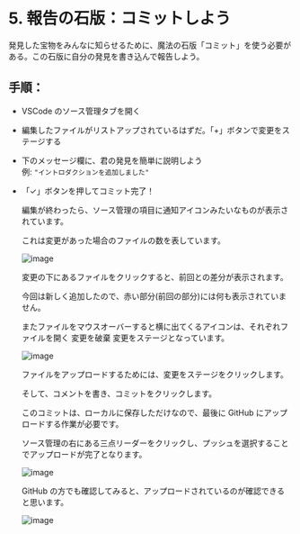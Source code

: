 # 5. 報告の石版：コミットしよう

発見した宝物をみんなに知らせるために、魔法の石版「コミット」を使う必要がある。この石版に自分の発見を書き込んで報告しよう。

## 手順：
- VSCode のソース管理タブを開く
- 編集したファイルがリストアップされているはずだ。「+」ボタンで変更をステージする
- 下のメッセージ欄に、君の発見を簡単に説明しよう  
  例: `"イントロダクションを追加しました"`
- 「✓」ボタンを押してコミット完了！

  編集が終わったら、ソース管理の項目に通知アイコンみたいなものが表示されています。

  これは変更があった場合のファイルの数を表しています。

  ![image](https://github.com/user-attachments/assets/31502f2c-035c-48e4-8969-8f1d72bf6a9f)

  変更の下にあるファイルをクリックすると、前回との差分が表示されます。

  今回は新しく追加したので、赤い部分(前回の部分)には何も表示されていません。

  またファイルをマウスオーバーすると横に出てくるアイコンは、それぞれファイルを開く 変更を破棄 変更をステージとなっています。

  ![image](https://github.com/user-attachments/assets/27b38ea6-a02a-4c46-a692-0724c5ce86ac)

  ファイルをアップロードするためには、変更をステージをクリックします。

  そして、コメントを書き、コミットをクリックします。

  このコミットは、ローカルに保存しただけなので、最後に GitHub にアップロードする作業が必要です。
  
  ソース管理の右にある三点リーダーをクリックし、プッシュを選択することでアップロードが完了となります。

  ![image](https://github.com/user-attachments/assets/cc8757ee-3224-49bd-90ce-8ef844288d3f)

  GitHub の方でも確認してみると、アップロードされているのが確認できると思います。

  ![image](https://github.com/user-attachments/assets/45586792-c177-4482-91c7-be9fd4f5a286)
